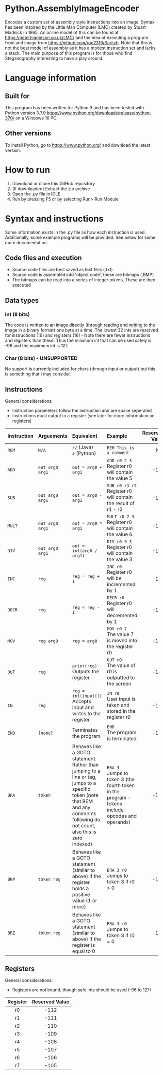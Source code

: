 # Python.AssemblyImageEncoder
Encodes a custom set of assembly style instructions into an image.
Syntax has been inspired by the Little Man Computer (LMC) created by Stuart 
Madnick in 1965. An online model of this can be found at 
https://peterhigginson.co.uk/LMC/ and the idea of executing a program from 
and image from https://github.com/roo2319/Scritch. Note that this is not 
the best model of assembly as it has a modest instruction 
set and lacks a stack. The main purpose of this program is for those who 
find Steganography interesting to have a play around.

# Language information 
## Built for
This program has been written for Python 3 and has been tested with  
Python version 3.7.0 https://www.python.org/downloads/release/python-370/ 
on a Windows 10 PC. 
## Other versions
To install Python, go to https://www.python.org/ and download the latest 
version. 
# How to run
1. Download or clone this GitHub repository 
2. (If downloaded) Extract the zip archive
3. Open the .py file in IDLE
4. Run by pressing F5 or by selecting Run> Run Module

# Syntax and instructions
Some information exists in the .py file as how each instruction is used. 
Additionally, some example programs will be provided. See below for some more 
documentation.

## Code files and execution
- Source code files are best saved as text files (.txt) 
- Source code is assembled into 'object code', these are bitmaps (.BMP)
- The bitmaps can be read into a series of integer tokens. These are then 
executed 

## Data types
### Int (8 bits)
The code is written to an image directly (through reading and writing to the 
image in a binary format) one byte at a time. The lowest 32 ints are reserved 
for instructions (16) and registers (16) - Note there are fewer instructions and 
registers than these. Thus the minimum int that can be used safely is -96 and 
the maximum int is 127.
### Char (8 bits) - UNSUPPORTED
No support is currently included for chars (through input or output) but this is 
something that I may consider. 

## Instructions
General considerations:
- Instruction parameters follow the instruction and are space seperated
- Instructions must output to a register (see later for more information on 
registers)

|Instruction |Arguements |Equivalent |Example |Reserved Value |
|:-|:-|:-|:-|-:|
|```REM``` |```N/A```|```//``` (Java) <br>```#``` (Python)|```REM This is a comment```|N/A|
|```ADD``` |```out arg0 arg1```|```out = arg0 + arg1```|```ADD r0 2 3``` <br>Register r0 will contain the value 5|-128|
|```SUB``` |```out arg0 arg1```|```out = arg0 - arg1```|```SUB r0 r1 r2``` <br>Register r0 will contain the result of r1 - r2|-127|
|```MULT``` |```out arg0 arg1```|```out = arg0 * arg1```|```MULT r0 2 3``` <br>Register r0 will contain the value 6|-126|
|```DIV``` |```out arg0 arg1```|```out = int(arg0 / arg1)```|```DIV r0 9 3``` <br>Register r0 will contain the value 3|-125|
|```INC``` |```reg```|```reg = reg + 1```|```INC r0``` <br>Register r0 will be incremented by 1|-124|
|```DECR``` |```reg```|```reg = reg - 1```|```DECR r0``` <br>Register r0 will decremented by 1|-123|
|```MOV``` |```reg arg0```|```reg = arg0```|```MOV r0 7``` <br>The value 7 is moved into the register r0|-122|
|```OUT``` |```reg```|```print(reg)```<br>Outputs the register|```OUT r0``` <br>The value of r0 is outputted to the screen|-121|
|```IN``` |```reg```|```reg = int(input())```<br>Accepts input and writes to the register |```IN r0``` <br>User input is taken and stored in the register r0|-120|
|```END``` |```[none]```|Terminates the program|```END``` <br>The program is terminated|-119|
|```BRA``` |```token```|Behaves like a GOTO statement. Rather than jumping to a line or tag, jumps to a specific token (note that REM and any comments following do not count, also this is zero indexed)|```BRA 3``` <br>Jumps to token 3 (the fourth token in the program - tokens include opcodes and operands)|-118|
|```BRP``` |```token reg```|Behaves like a GOTO statement (similar to above) if the register holds a positive value (1 or more)|```BRA 3 r0``` <br>Jumps to token 3 if r0 > 0|-117|
|```BRZ``` |```token reg```|Behaves like a GOTO statement (similar to above) if the register is equal to 0|```BRA 3 r0``` <br>Jumps to token 3 if r0 = 0|-116|


## Registers 
General considerations:
- Registers are not bound, though safe ints should be used (-96 to 127)

|Register |Reserved Value |
|:-:|:-:|
|r0|-112|
|r1|-111|
|r2|-110|
|r3|-109|
|r4|-108|
|r5|-107|
|r6|-106|
|r7|-105|
